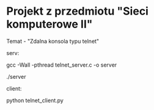# Projekt z przedmiotu "Sieci komputerowe II"

Temat -  "Zdalna konsola typu telnet"

serv:

gcc -Wall -pthread telnet_server.c -o server

./server

client:

python telnet_client.py
